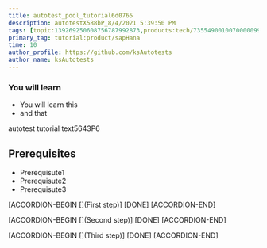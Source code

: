 ```yaml
---
title: autotest_pool_tutorial6d0765
description: autotestX588bP_8/4/2021 5:39:50 PM
tags: [topic:139269250608756787992873,products:tech/73554900100700000996,tutorial:experience/advanced]
primary_tag: tutorial:product/sapHana
time: 10
author_profile: https://github.com/ksAutotests
author_name: ksAutotests
---
```

### You will learn
- You will learn this
- and that

autotest tutorial text5643P6

## Prerequisites
- Prerequisute1
- Prerequisute2
- Prerequisute3

[ACCORDION-BEGIN [](First step)]
[DONE]
[ACCORDION-END]

[ACCORDION-BEGIN [](Second step)]
[DONE]
[ACCORDION-END]

[ACCORDION-BEGIN [](Third step)]
[DONE]
[ACCORDION-END]

